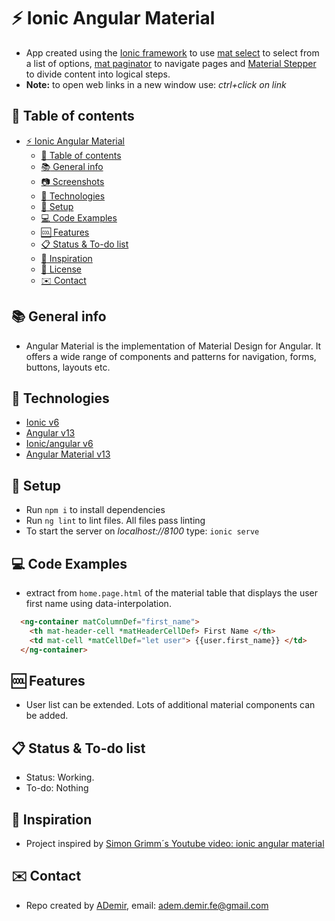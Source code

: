 # :zap: Ionic Angular Material

* App created using the [Ionic framework](https://ionicframework.com/docs) to use [mat select](https://material.angular.io/components/select/overview) to select from a list of options, [mat paginator](https://material.angular.io/components/paginator/overview) to navigate pages and [Material Stepper](https://material.angular.io/components/stepper/overview) to divide content into logical steps.
* **Note:** to open web links in a new window use: _ctrl+click on link_


## :page_facing_up: Table of contents

* [:zap: Ionic Angular Material](#ionic-angular-material)
  * [:page_facing_up: Table of contents](#table-of-contents)
  * [:books: General info](#general-info)
  * [:camera: Screenshots](#screenshots)
  * [:signal_strength: Technologies](#technologies)
  * [:floppy_disk: Setup](#setup)
  * [:computer: Code Examples](#code-examples)
  * [:cool: Features](#features)
  * [:clipboard: Status & To-do list](#status--to-do-list)
  * [:clap: Inspiration](#inspiration)
  * [:file_folder: License](#file_folder-license)
  * [:envelope: Contact](#envelope-contact)

## :books: General info

* Angular Material is the implementation of Material Design for Angular. It offers a wide range of components and patterns for navigation, forms, buttons, layouts etc.

## :signal_strength: Technologies

* [Ionic v6](https://ionicframework.com/)
* [Angular v13](https://angular.io/)
* [Ionic/angular v6](https://www.npmjs.com/package/@ionic/angular)
* [Angular Material v13](https://material.angular.io/)

## :floppy_disk: Setup

* Run `npm i` to install dependencies
* Run `ng lint` to lint files. All files pass linting
* To start the server on _localhost://8100_ type: `ionic serve`

## :computer: Code Examples

* extract from `home.page.html` of the material table that displays the user first name using data-interpolation.

```html
  <ng-container matColumnDef="first_name">
    <th mat-header-cell *matHeaderCellDef> First Name </th>
    <td mat-cell *matCellDef="let user"> {{user.first_name}} </td>
  </ng-container>
```

## :cool: Features

* User list can be extended. Lots of additional material components can be added.

## :clipboard: Status & To-do list

* Status: Working.
* To-do: Nothing

## :clap: Inspiration

* Project inspired by [Simon Grimm´s Youtube video: ionic angular material](https://www.youtube.com/watch?v=pd-CF-dWEak)


## :envelope: Contact

* Repo created by [ADemir](https://github.com/AdemDemirFE), email: adem.demir.fe@gmail.com
